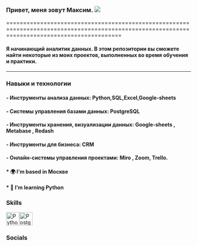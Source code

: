 ### Привет, меня зовут Максим. ![](https://user-images.githubusercontent.com/18350557/176309783-0785949b-9127-417c-8b55-ab5a4333674e.gif)
==============================================================================================================================================

#### Я начинающий аналитик данных. В этом репозитории вы сможете найти некоторые из моих проектов, выполненных во время обучения и практики.
---------------------------------------------------------------------------------------------------------------------------------------

### Навыки и технологии
#### - Инструменты анализа данных: Python,SQL,Excel,Google-sheets 
#### - Системы управления базами данных: PostgreSQL 
#### - Инструменты хранения, визуализации данных: Google-sheets , Metabase , Redash 
#### - Инструменты для бизнеса: CRM
#### - Онлайн-системы управления проектами: Miro , Zoom, Trello.

#### * 🌍  I'm based in Москве
#### * 🧠  I'm learning Python

### Skills


<p align="left">
<a href="https://www.python.org/" target="_blank" rel="noreferrer"><img src="https://raw.githubusercontent.com/danielcranney/readme-generator/main/public/icons/skills/python-colored.svg" width="36" height="36" alt="Python" /></a><a
href="https://www.postgresql.org/" target="_blank" rel="noreferrer"><img src="https://raw.githubusercontent.com/danielcranney/readme-generator/main/public/icons/skills/postgresql-colored.svg" width="36" height="36" alt="PostgreSQL" /></a>
</p>


### Socials
